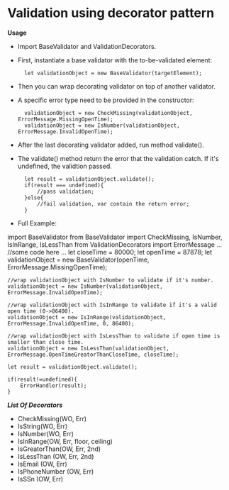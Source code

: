 Validation using decorator pattern
==================================

**Usage**

- Import BaseValidator and ValidationDecorators.
- First, instantiate a base validator with the to-be-validated element:

        let validationObject = new BaseValidator(targetElement);

- Then you can wrap decorating validator on top of another validator.
- A specific error type need to be provided in the constructor: 

        validationObject = new CheckMissing(validationObject, ErrorMessage.MissingOpenTime);
        validationObject = new IsNumber(validationObject, ErrorMessage.InvalidOpenTime);

- After the last decorating validator added, run method validate().
- The validate() method return the error that the validation catch. If it's undefined, the validtion passed.

        let result = validationObject.validate();
        if(result === undefined){
            //pass validation;
        }else{
            //fail validation, var contain the return error;
        }




- Full Example: 

import BaseValidator from BaseValidator
import CheckMissing, IsNumber, IsInRange, IsLessThan from ValidationDecorators
import ErrorMessage
...
    //some code here
...
    let closeTime = 80000;
    let openTime = 87878;
    let validationObject = new BaseValidator(openTime, ErrorMessage.MissingOpenTime);

    //wrap validationObject with IsNumber to validate if it's number.
    validationObject = new IsNumber(validationObject, ErrorMessage.InvalidOpenTime);

    //wrap validationObject with IsInRange to validate if it's a valid open time (0->86400).
    validationObject = new IsInRange(validationObject, ErrorMessage.InvalidOpenTime, 0, 86400);

    //wrap validationObject with IsLessThan to validate if open time is smaller than close time.
    validationObject = new IsLessThan(validationObject, ErrorMessage.OpenTimeGreatorThanCloseTime, closeTime);

    let result = validationObject.validate(); 
    
    if(result!=undefined){
        ErrorHandler(result); 
    }


***List Of Decorators***
- CheckMissing(WO, Err)
- IsString(WO, Err)
- IsNumber(WO, Err)
- IsInRange(OW, Err, floor, ceiling)
- IsGreatorThan(OW, Err, 2nd)
- IsLessThan (OW, Err, 2nd)
- IsEmail (OW, Err)
- IsPhoneNumber (OW, Err)
- IsSSn (OW, Err)
